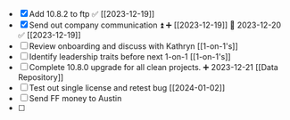 - [x] Add 10.8.2 to ftp ✅ [[2023-12-19]] 
- [x] Send out company communication ⏫ ➕ [[2023-12-19]] 📅 2023-12-20 ✅ [[2023-12-19]]
- [ ] Review onboarding and discuss with Kathryn [[1-on-1's]]
- [ ] Identify leadership traits before next 1-on-1 [[1-on-1's]]
- [ ] Complete 10.8.0 upgrade for all clean projects. ➕ 2023-12-21 [[Data Repository]]
- [ ] Test out single license and retest bug [[2024-01-02]]
- [ ] Send FF money to Austin
- [ ] 